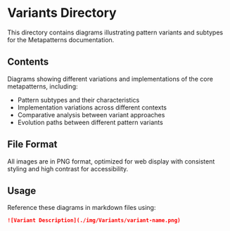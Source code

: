 # Variants Directory

This directory contains diagrams illustrating pattern variants and subtypes for the Metapatterns documentation.

## Contents

Diagrams showing different variations and implementations of the core metapatterns, including:
- Pattern subtypes and their characteristics
- Implementation variations across different contexts
- Comparative analysis between variant approaches
- Evolution paths between different pattern variants

## File Format

All images are in PNG format, optimized for web display with consistent styling and high contrast for accessibility.

## Usage

Reference these diagrams in markdown files using:
```markdown
![Variant Description](./img/Variants/variant-name.png)
```